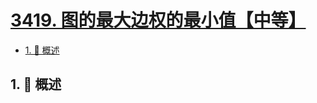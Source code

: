 # [3419. 图的最大边权的最小值【中等】](https://github.com/tnotesjs/TNotes.leetcode/tree/main/notes/3419.%20%E5%9B%BE%E7%9A%84%E6%9C%80%E5%A4%A7%E8%BE%B9%E6%9D%83%E7%9A%84%E6%9C%80%E5%B0%8F%E5%80%BC%E3%80%90%E4%B8%AD%E7%AD%89%E3%80%91)

<!-- region:toc -->

- [1. 📝 概述](#1--概述)

<!-- endregion:toc -->

## 1. 📝 概述

